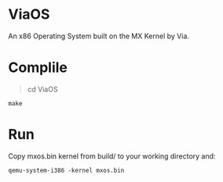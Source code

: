 # ViaOS
An x86 Operating System built on the MX Kernel by Via.

# Complile
> cd ViaOS

``` make ```

# Run
Copy mxos.bin kernel from build/ to your working directory and:

``` qemu-system-i386 -kernel mxos.bin ```
